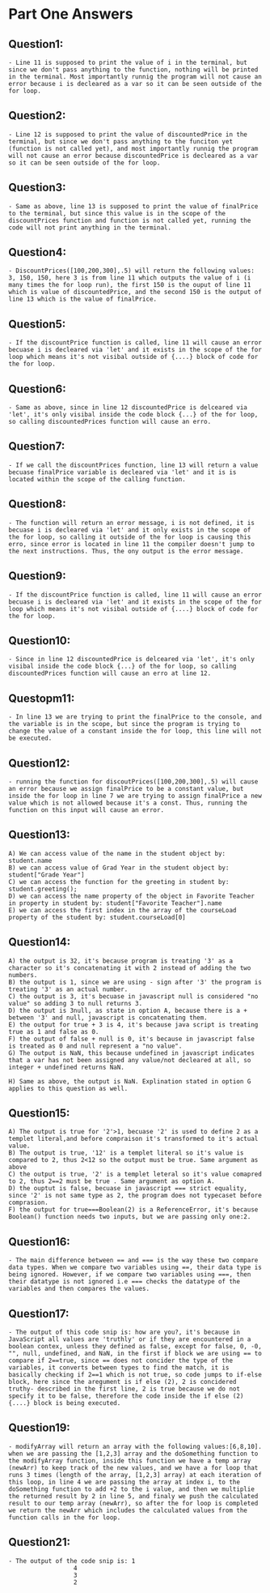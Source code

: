 # Part One Answers 

## Question1:
	- Line 11 is supposed to print the value of i in the terminal, but since we don't pass anything to the function, nothing will be printed in the terminal. Most importantly runnig the program will not cause an error because i is decleared as a var so it can be seen outside of the for loop.
## Question2: 
	- Line 12 is supposed to print the value of discountedPrice in the terminal, but since we don't pass anything to the funciton yet (function is not called yet), and most importantly runnig the program will not cause an error because discountedPrice is decleared as a var so it can be seen outside of the for loop.

## Question3: 
	- Same as above, line 13 is supposed to print the value of finalPrice to the terminal, but since this value is in the scope of the discountPrices function and function is not called yet, running the code will not print anything in the terminal. 
## Question4:
	- DiscountPrices([100,200,300],.5) will return the following values: 3, 150, 150, here 3 is from line 11 which outputs the value of i (i many times the for loop run), the first 150 is the ouput of line 11 which is value of discountedPrice, and the second 150 is the output of line 13 which is the value of finalPrice. 
## Question5:
	- If the discountPrice function is called, line 11 will cause an error becuase i is decleared via 'let' and it exists in the scope of the for loop which means it's not visibal outside of {....} block of code for the for loop. 
## Question6: 
	- Same as above, since in line 12 discountedPrice is delceared via 'let', it's only visibal inside the code block {...} of the for loop, so calling discountedPrices function will cause an erro. 
## Question7:
	- If we call the discountPrices function, line 13 will return a value becuase finalPrice variable is decleared via 'let' and it is is located within the scope of the calling function. 																								
## Question8:
	- The function will return an error message, i is not defined, it is becuase i is decleared via 'let' and it only exists in the scope of the for loop, so calling it outside of the for loop is causing this erro, since error is located in line 11 the compiler doesn't jump to the next instructions. Thus, the ony output is the error message. 
## Question9:
	- If the discountPrice function is called, line 11 will cause an error becuase i is decleared via 'let' and it exists in the scope of the for loop which means it's not visibal outside of {....} block of code for the for loop. 
## Question10: 
	- Since in line 12 discountedPrice is delceared via 'let', it's only visibal inside the code block {...} of the for loop, so calling discountedPrices function will cause an erro at line 12. 
## Questopm11:
	- In line 13 we are trying to print the finalPrice to the console, and the variable is in the scope, but since the program is trying to change the value of a constant inside the for loop, this line will not be executed. 
## Question12: 	
	- running the function for discoutPrices([100,200,300],.5) will cause an error because we assign finalPrice to be a constant value, but inside the for loop in line 7 we are trying to assign finalPrice a new value which is not allowed because it's a const. Thus, running the function on this input will cause an error. 
## Question13: 
	A) We can access value of the name in the student object by:  student.name
	B) we can access value of Grad Year in the student object by: student["Grade Year"] 
	C) we can access the function for the greeting in student by: student.greeting();
	D) we can access the name property of the object in Favorite Teacher in property in student by: student["Favorite Teacher"].name 
	E) we can access the first index in the array of the courseLoad property of the student by: student.courseLoad[0]
## Question14:
	A) the output is 32, it's because program is treating '3' as a character so it's concatenating it with 2 instead of adding the two numbers.
	B) the output is 1, since we are using - sign after '3' the program is treating '3' as an actual number. 
	C) the output is 3, it's becuase in javascript null is considered "no value" so adding 3 to null returns 3. 
	D) the output is 3null, as state in option A, because there is a + between '3' and null, javascript is concatenating them. 
	E) the output for true + 3 is 4, it's because java script is treating true as 1 and false as 0. 
	F) the output of false + null is 0, it's because in javascript false is treated as 0 and null represent a "no value".
	G) The output is NaN, this because undefined in javascript indicates that a var has not been assigned any value/not decleared at all, so integer + undefined returns NaN. 

	H) Same as above, the output is NaN. Explination stated in option G applies to this question as well. 
## Question15:
	A) The output is true for '2'>1, becuase '2' is used to define 2 as a templet literal,and before compraison it's transformed to it's actual value.
	B) The output is true, '12' is a templet literal so it's value is compared to 2, thus 2<12 so the output must be true. Same argument as above
	C) the output is true, '2' is a templet leteral so it's value comapred to 2, thus 2==2 must be true . Same argument as option A.
	D) the ouptut is false, becuase in javascript === strict equality, since '2' is not same type as 2, the program does not typecaset before comprasion.
	F) the output for true===Boolean(2) is a ReferenceError, it's because Boolean() function needs two inputs, but we are passing only one:2. 

## Question16:
	- The main difference between == and === is the way these two compare data types. When we compare two variables using ==, their data type is being ignored. However, if we compare two variables using ===, then their datatype is not ignored i.e === checks the datatype of the variables and then compares the values. 
## Question17:
	- The output of this code snip is: how are you?, it's because in JavaScript all values are 'truthly' or if they are encountered in a boolean contex, unless they defined as false, except for false, 0, -0, "", null, undefined, and NaN, in the first if block we are using == to compare if 2==true, since == does not concider the type of the variables, it converts between types to find the match, it is basically checking if 2==1 which is not true, so code jumps to if-else block, here since the aregument is if else (2), 2 is concidered truthy- described in the first line, 2 is true because we do not specify it to be false, therefore the code inside the if else (2) {....} block is being executed. 
## Question19: 
	- modifyArray will return an array with the following values:[6,8,10]. when we are passing the [1,2,3] array and the doSomething function to the modifyArray function, inside this function we have a temp array (newArr) to keep track of the new values, and we have a for loop that runs 3 times (length of the array, [1,2,3] array) at each iteration of this loop, in line 4 we are passing the array at index i, to the doSomething function to add +2 to the i value, and then we multiplie the returned result by 2 in line 5, and finaly we push the calculated result to our temp array (newArr), so after the for loop is completed we return the newArr which includes the calculated values from the function calls in the for loop. 

## Question21: 
	- The output of the code snip is: 1
					  4	
					  3
					  2
